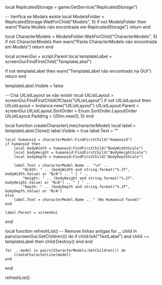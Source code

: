 local ReplicatedStorage = game:GetService("ReplicatedStorage")

-- Verifica se Models existe
local ModelsFolder = ReplicatedStorage:WaitForChild("Models", 5)
if not ModelsFolder then
    warn("Pasta Models não encontrada em ReplicatedStorage")
    return
end

local CharacterModels = ModelsFolder:WaitForChild("CharacterModels", 5)
if not CharacterModels then
    warn("Pasta CharacterModels não encontrada em Models")
    return
end

local screenGui = script.Parent
local templateLabel = screenGui:FindFirstChild("TemplateLabel")

if not templateLabel then
    warn("TemplateLabel não encontrado na GUI")
    return
end

templateLabel.Visible = false

-- Cria UIListLayout se não existir
local UIListLayout = screenGui:FindFirstChildOfClass("UIListLayout")
if not UIListLayout then
    UIListLayout = Instance.new("UIListLayout")
    UIListLayout.Parent = screenGui
    UIListLayout.SortOrder = Enum.SortOrder.LayoutOrder
    UIListLayout.Padding = UDim.new(0, 5)
end

local function createCharacterLine(characterModel)
    local label = templateLabel:Clone()
    label.Visible = true
    label.Text = ""

    local humanoid = characterModel:FindFirstChild("Humanoid")
    if humanoid then
        local bodyWidth = humanoid:FindFirstChild("BodyWidthScale")
        local bodyHeight = humanoid:FindFirstChild("BodyHeightScale")
        local bodyDepth = humanoid:FindFirstChild("BodyDepthScale")

        label.Text = characterModel.Name .. "\n" ..
            "Width: " .. (bodyWidth and string.format("%.2f", bodyWidth.Value) or "N/A") .. " | " ..
            "Height: " .. (bodyHeight and string.format("%.2f", bodyHeight.Value) or "N/A") .. " | " ..
            "Depth: " .. (bodyDepth and string.format("%.2f", bodyDepth.Value) or "N/A")
    else
        label.Text = characterModel.Name .. " (No Humanoid found)"
    end

    label.Parent = screenGui
end

local function refreshList()
    -- Remove linhas antigas
    for _, child in pairs(screenGui:GetChildren()) do
        if child:IsA("TextLabel") and child ~= templateLabel then
            child:Destroy()
        end
    end

    for _, model in pairs(CharacterModels:GetChildren()) do
        createCharacterLine(model)
    end
end

refreshList()
